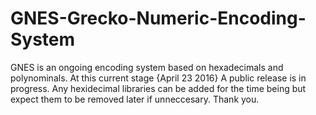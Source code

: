 # GNES-Grecko-Numeric-Encoding-System
GNES is an ongoing encoding system based on hexadecimals and polynominals. At this current stage {April 23 2016} A public release is in progress. Any hexidecimal libraries can be added for the time being but expect them to be removed later if unneccesary. 
Thank you.
